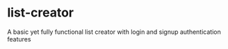 # list-creator
A basic yet fully functional list creator with login and signup authentication features
